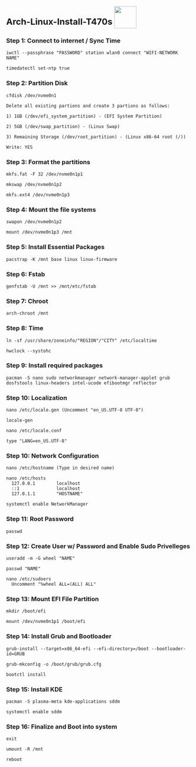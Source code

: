#  <sup>Arch-Linux-Install-T470s </sup> <img src="https://res.cloudinary.com/practicaldev/image/fetch/s--ndNn_V3d--/c_limit%2Cf_auto%2Cfl_progressive%2Cq_auto%2Cw_800/https://dev-to-uploads.s3.amazonaws.com/i/tuhli2hqgo0h8723vd51.png" width="60">

### Step 1: Connect to internet / Sync Time
```
iwctl --passphrase "PASSWORD" station wlan0 connect "WIFI-NETWORK NAME"

timedatectl set-ntp true
```

### Step 2: Partition Disk
```
cfdisk /dev/nvme0n1

Delete all existing partions and create 3 partions as follows:

1) 1GB (/dev/efi_system_partition) - (EFI System Partition)

2) 5GB (/dev/swap_partition) - (Linux Swap)

3) Remaining Storage (/dev/root_partition) - (Linux x86-64 root (/))

Write: YES
```

### Step 3: Format the partitions
```
mkfs.fat -F 32 /dev/nvme0n1p1

mkswap /dev/nvme0n1p2

mkfs.ext4 /dev/nvme0n1p3
```

### Step 4: Mount the file systems
```
swapon /dev/nvme0n1p2

mount /dev/nvme0n1p3 /mnt
```

### Step 5: Install Essential Packages
```
pacstrap -K /mnt base linux linux-firmware
```

### Step 6: Fstab
```
genfstab -U /mnt >> /mnt/etc/fstab
```

### Step 7: Chroot
```
arch-chroot /mnt
```

### Step 8: Time
```
ln -sf /usr/share/zoneinfo/"REGION"/"CITY" /etc/localtime

hwclock --systohc
```

### Step 9: Install required packages
```
pacman -S nano sudo networkmanager network-manager-applet grub dosfstools linux-headers intel-ucode efibootmgr reflector
```

### Step 10: Localization
```
nano /etc/locale.gen (Uncomment "en_US.UTF-8 UTF-8")

locale-gen

nano /etc/locale.conf

type "LANG=en_US.UTF-8"
```

### Step 10: Network Configuration
```
nano /etc/hostname (Type in desired name)

nano /etc/hosts
  127.0.0.1        localhost
  ::1              localhost
  127.0.1.1        "HOSTNAME"

systemctl enable NetworkManager
```

### Step 11: Root Password
```
passwd
```

### Step 12: Create User w/ Password and Enable Sudo Privelleges
```
useradd -m -G wheel "NAME"

passwd "NAME"

nano /etc/sudoers
  Uncomment "%wheel ALL=(ALL) ALL"
```

### Step 13: Mount EFI File Partition
```
mkdir /boot/efi

mount /dev/nvme0n1p1 /boot/efi
```

### Step 14: Install Grub and Bootloader
```
grub-install --target=x86_64-efi --efi-directory=/boot --bootloader-id=GRUB

grub-mkconfig -o /boot/grub/grub.cfg

bootctl install
```

### Step 15: Install KDE
```
pacman -S plasma-meta kde-applications sddm

systemctl enable sddm
```

### Step 16: Finalize and Boot into system
```
exit

umount -R /mnt

reboot
```
